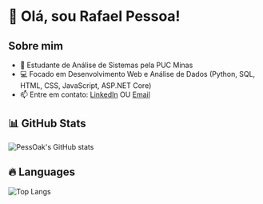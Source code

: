 # 👋 Olá, sou Rafael Pessoa!

## Sobre mim
- 🎯 Estudante de Análise de Sistemas pela PUC Minas
- 💻 Focado em Desenvolvimento Web e Análise de Dados (Python, SQL, HTML, CSS, JavaScript, ASP.NET Core)
- 📫 Entre em contato: [LinkedIn](https://www.linkedin.com/in/pcrafael) OU [Email](pessoa.carvalho@outlook.com)

## 📊 GitHub Stats

![PessOak's GitHub stats](https://github-readme-stats.vercel.app/api?username=PessOak&show_icons=true&theme=radical)

## 🔥 Languages

![Top Langs](https://github-readme-stats.vercel.app/api/top-langs/?username=PessOak&layout=compact&theme=tokyonight)
